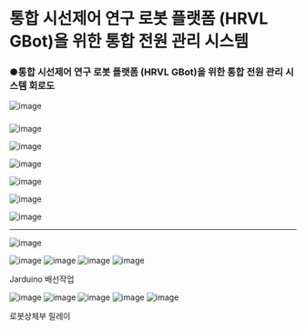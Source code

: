 # 통합 시선제어 연구 로봇 플랫폼 (HRVL GBot)을 위한 통합 전원 관리 시스템

### ●통합 시선제어 연구 로봇 플랫폼 (HRVL GBot)을 위한 통합 전원 관리 시스템 회로도
![image](https://user-images.githubusercontent.com/47591345/61581202-323e6d80-ab56-11e9-9ecc-830ec8b0f519.png)



### 
![image](https://user-images.githubusercontent.com/47591345/61475975-f32de200-a9c6-11e9-84ac-8f287be7c9e4.png)

![image](https://user-images.githubusercontent.com/47591345/61476005-05a81b80-a9c7-11e9-8b30-0e927df87147.png)

![image](https://user-images.githubusercontent.com/47591345/61476037-15276480-a9c7-11e9-874d-1ab930c0c7ed.png)

![image](https://user-images.githubusercontent.com/47591345/61476063-27a19e00-a9c7-11e9-90c6-2e8e3979ba40.png)

![image](https://user-images.githubusercontent.com/47591345/61476093-36885080-a9c7-11e9-89e5-23b097f0ae94.png)

<Jarduino simple circuit diagram>
  
![image](https://user-images.githubusercontent.com/47591345/61476114-430ca900-a9c7-11e9-9e31-4a1c90c7c2f0.png)

<Aarduino simple circuit diagram>
  
  ------------------------------------------------------------------------------------------------------------
  
![image](https://user-images.githubusercontent.com/47591345/61475784-874b7980-a9c6-11e9-9699-f0ea1a9da51a.png)

<Emergency stop button>
  
  
![image](https://user-images.githubusercontent.com/47591345/61581283-3e76fa80-ab57-11e9-96cb-2ad1c1773b8c.png)
![image](https://user-images.githubusercontent.com/47591345/61581285-420a8180-ab57-11e9-8658-18294f284e7d.png)
![image](https://user-images.githubusercontent.com/47591345/61581286-446cdb80-ab57-11e9-8e45-7cbd98cacd63.png)
![image](https://user-images.githubusercontent.com/47591345/61581288-4cc51680-ab57-11e9-8639-c9f1c81c834d.png)

Jarduino 배선작업


![image](https://user-images.githubusercontent.com/47591345/61581306-8f86ee80-ab57-11e9-8589-eee4d37e9fdf.png)
![image](https://user-images.githubusercontent.com/47591345/61581300-8564f000-ab57-11e9-9c29-34198ec4c236.png)
![image](https://user-images.githubusercontent.com/47591345/61581307-94e43900-ab57-11e9-87f9-1faeab0bae5d.png)
![image](https://user-images.githubusercontent.com/47591345/61581358-687cec80-ab58-11e9-8cbc-f86722044336.png)
![image](https://user-images.githubusercontent.com/47591345/61581360-6ca90a00-ab58-11e9-8887-7be649ff24d5.png)

로봇상체부 릴레이 

